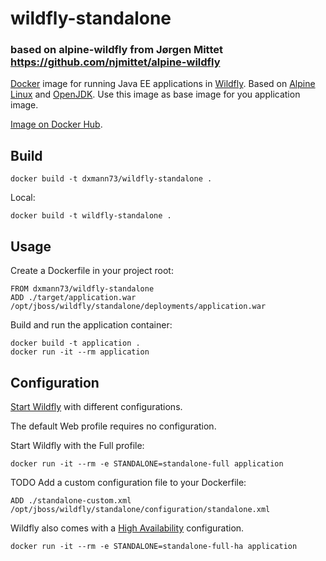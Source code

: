 wildfly-standalone
==================

### based on alpine-wildfly from Jørgen Mittet https://github.com/njmittet/alpine-wildfly
[Docker](https://www.docker.com/) image for running Java EE applications in [Wildfly](http://www.wildfly.org/). Based on [Alpine Linux](http://alpinelinux.org/) and [OpenJDK](http://openjdk.java.net/). Use this image as base image for you application image.

[Image on Docker Hub](https://hub.docker.com/r/dxmann73/alpine-wildfly/).


Build
--------
```
docker build -t dxmann73/wildfly-standalone .
```

Local:
```
docker build -t wildfly-standalone .
```


Usage
--------

Create a Dockerfile in your project root:
~~~~
FROM dxmann73/wildfly-standalone
ADD ./target/application.war /opt/jboss/wildfly/standalone/deployments/application.war
~~~~

Build and run the application container:
~~~~
docker build -t application .
docker run -it --rm application
~~~~

Configuration
-------------
[Start Wildfly](https://docs.jboss.org/author/display/WFLY10/Getting+Started+Guide#GettingStartedGuid0e-StartingWildFly10) with different configurations.

The default Web profile requires no configuration.

Start Wildfly with the Full profile: 
~~~~
docker run -it --rm -e STANDALONE=standalone-full application  
~~~~

TODO Add a custom configuration file to your Dockerfile:
~~~~
ADD ./standalone-custom.xml /opt/jboss/wildfly/standalone/configuration/standalone.xml
~~~~

Wildfly also comes with a [High Availability](https://docs.jboss.org/author/display/WFLY10/High+Availability+Guide) configuration.
~~~~
docker run -it --rm -e STANDALONE=standalone-full-ha application  
~~~~
